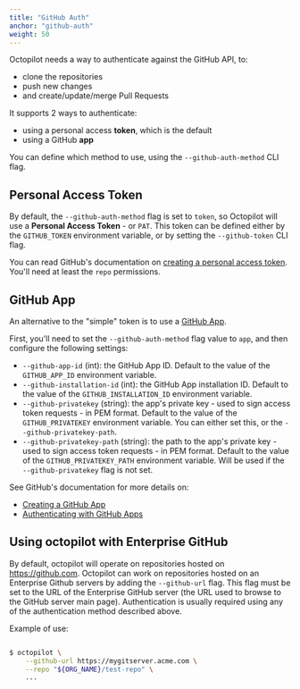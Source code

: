 ```yaml
---
title: "GitHub Auth"
anchor: "github-auth"
weight: 50
---
```


Octopilot needs a way to authenticate against the GitHub API, to:
- clone the repositories
- push new changes
- and create/update/merge Pull Requests

It supports 2 ways to authenticate:
- using a personal access **token**, which is the default
- using a GitHub **app**

You can define which method to use, using the `--github-auth-method` CLI flag.

## Personal Access Token

By default, the `--github-auth-method` flag is set to `token`, so Octopilot will use a **Personal Access Token** - or `PAT`. This token can be defined either by the `GITHUB_TOKEN` environment variable, or by setting the `--github-token` CLI flag.

You can read GitHub's documentation on [creating a personal access token](https://docs.github.com/en/github/authenticating-to-github/keeping-your-account-and-data-secure/creating-a-personal-access-token). You'll need at least the `repo` permissions.

## GitHub App

An alternative to the "simple" token is to use a [GitHub App](https://docs.github.com/en/developers/apps).

First, you'll need to set the `--github-auth-method` flag value to `app`, and then configure the following settings:
- `--github-app-id` (int): the GitHub App ID. Default to the value of the `GITHUB_APP_ID` environment variable.
- `--github-installation-id` (int): the GitHub App installation ID. Default to the value of the `GITHUB_INSTALLATION_ID` environment variable.
- `--github-privatekey` (string): the app's private key - used to sign access token requests - in PEM format. Default to the value of the `GITHUB_PRIVATEKEY` environment variable. You can either set this, or the `--github-privatekey-path`.
- `--github-privatekey-path` (string): the path to the app's private key - used to sign access token requests - in PEM format. Default to the value of the `GITHUB_PRIVATEKEY_PATH` environment variable. Will be used if the `--github-privatekey` flag is not set.

See GitHub's documentation for more details on:
- [Creating a GitHub App](https://docs.github.com/en/developers/apps/building-github-apps/creating-a-github-app)
- [Authenticating with GitHub Apps](https://docs.github.com/en/developers/apps/building-github-apps/authenticating-with-github-apps)

## Using octopilot with Enterprise GitHub

By default, octopilot will operate on repositories hosted on https://github.com. Octopilot can work on repositories hosted on an Enterprise Github servers by adding the `--github-url` flag.
This flag must be set to the URL of the Enterprise GitHub server (the URL used to browse to the GitHub server main page). Authentication is usually required using any of the authentication method described above.

Example of use:

```bash

$ octopilot \
    --github-url https://mygitserver.acme.com \
    --repo "${ORG_NAME}/test-repo" \
    ...
```
